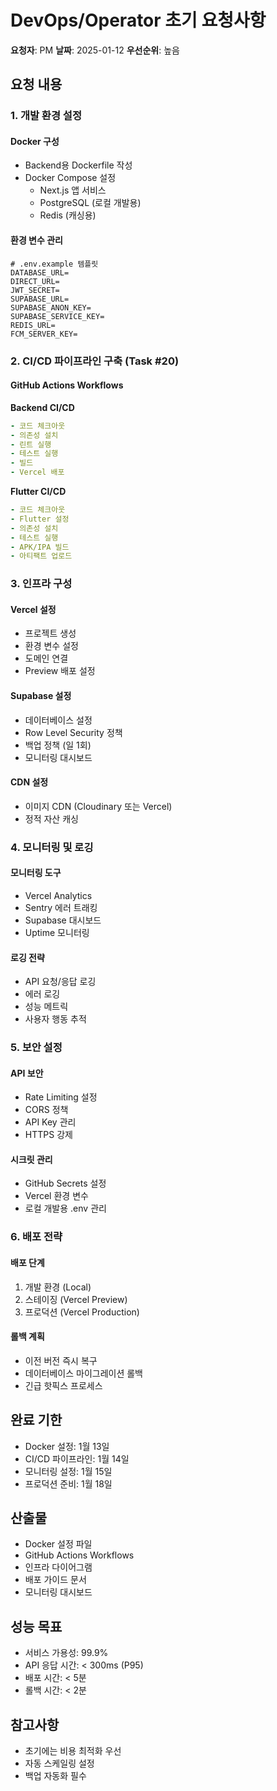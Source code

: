 # DevOps/Operator 초기 요청사항

**요청자**: PM
**날짜**: 2025-01-12
**우선순위**: 높음

## 요청 내용

### 1. 개발 환경 설정

#### Docker 구성
- Backend용 Dockerfile 작성
- Docker Compose 설정
  - Next.js 앱 서비스
  - PostgreSQL (로컬 개발용)
  - Redis (캐싱용)

#### 환경 변수 관리
```env
# .env.example 템플릿
DATABASE_URL=
DIRECT_URL=
JWT_SECRET=
SUPABASE_URL=
SUPABASE_ANON_KEY=
SUPABASE_SERVICE_KEY=
REDIS_URL=
FCM_SERVER_KEY=
```

### 2. CI/CD 파이프라인 구축 (Task #20)

#### GitHub Actions Workflows

**Backend CI/CD**
```yaml
- 코드 체크아웃
- 의존성 설치
- 린트 실행
- 테스트 실행
- 빌드
- Vercel 배포
```

**Flutter CI/CD**
```yaml
- 코드 체크아웃
- Flutter 설정
- 의존성 설치
- 테스트 실행
- APK/IPA 빌드
- 아티팩트 업로드
```

### 3. 인프라 구성

#### Vercel 설정
- 프로젝트 생성
- 환경 변수 설정
- 도메인 연결
- Preview 배포 설정

#### Supabase 설정
- 데이터베이스 설정
- Row Level Security 정책
- 백업 정책 (일 1회)
- 모니터링 대시보드

#### CDN 설정
- 이미지 CDN (Cloudinary 또는 Vercel)
- 정적 자산 캐싱

### 4. 모니터링 및 로깅

#### 모니터링 도구
- Vercel Analytics
- Sentry 에러 트래킹
- Supabase 대시보드
- Uptime 모니터링

#### 로깅 전략
- API 요청/응답 로깅
- 에러 로깅
- 성능 메트릭
- 사용자 행동 추적

### 5. 보안 설정

#### API 보안
- Rate Limiting 설정
- CORS 정책
- API Key 관리
- HTTPS 강제

#### 시크릿 관리
- GitHub Secrets 설정
- Vercel 환경 변수
- 로컬 개발용 .env 관리

### 6. 배포 전략

#### 배포 단계
1. 개발 환경 (Local)
2. 스테이징 (Vercel Preview)
3. 프로덕션 (Vercel Production)

#### 롤백 계획
- 이전 버전 즉시 복구
- 데이터베이스 마이그레이션 롤백
- 긴급 핫픽스 프로세스

## 완료 기한
- Docker 설정: 1월 13일
- CI/CD 파이프라인: 1월 14일
- 모니터링 설정: 1월 15일
- 프로덕션 준비: 1월 18일

## 산출물
- Docker 설정 파일
- GitHub Actions Workflows
- 인프라 다이어그램
- 배포 가이드 문서
- 모니터링 대시보드

## 성능 목표
- 서비스 가용성: 99.9%
- API 응답 시간: < 300ms (P95)
- 배포 시간: < 5분
- 롤백 시간: < 2분

## 참고사항
- 초기에는 비용 최적화 우선
- 자동 스케일링 설정
- 백업 자동화 필수